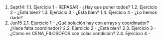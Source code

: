 1. Sept14:
    1.1. Ejercicio 1
        - REPASAR
        - ¿Hay que poner todos?
    1.2. Ejercicio 2
        - ¿Está bien?
    1.3. Ejercicio 3
        - ¿Está bien?
    1.4. Ejercicio 4
        - ¿Lo hemos dado?
2. Jun15
    2.1. Ejercicio 1
        - ¿Qué solución hay con arrays y coordinador? ¿Hace falta coordinador?
    2.2. Ejercicio 2
        - ¿Está bien?
    2.3. Ejercicio 3
        - ¿Cómo es CENA_FILOSÓFOS con colas condición?
    2.4. Ejercicio 4
        - 